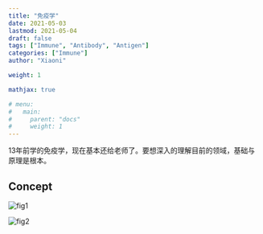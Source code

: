 ```yaml
---
title: "免疫学"
date: 2021-05-03
lastmod: 2021-05-04
draft: false
tags: ["Immune", "Antibody", "Antigen"]
categories: ["Immune"]
author: "Xiaoni"

weight: 1

mathjax: true

# menu:
#   main:
#     parent: "docs"
#     weight: 1
---
```


13年前学的免疫学，现在基本还给老师了。要想深入的理解目前的领域，基础与原理是根本。

<!--more-->

## Concept
![fig1](fig1.jpeg)

![fig2](fig2.jpeg)
